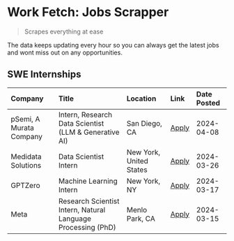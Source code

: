 # Work Fetch: Jobs Scrapper
> Scrapes everything at ease

The data keeps updating every hour so you can always get the latest jobs and wont miss out on any opportunities.

## SWE Internships
<!--START_SECTION:workfetch-->
| Company                 | Title                                                        | Location                | Link                                                                                                                                                                                                                                                                         | Date Posted   |
|:------------------------|:-------------------------------------------------------------|:------------------------|:-----------------------------------------------------------------------------------------------------------------------------------------------------------------------------------------------------------------------------------------------------------------------------|:--------------|
| pSemi, A Murata Company | Intern, Research Data Scientist (LLM & Generative AI)        | San Diego, CA           | [Apply](https://www.linkedin.com/jobs/view/intern-research-data-scientist-llm-generative-ai-at-psemi-a-murata-company-3887074168?position=3&pageNum=0&refId=bPDvt9qSAmPl3My8Jitd%2Fg%3D%3D&trackingId=U4TLBhOHJx5S3Be4bE1FOw%3D%3D&trk=public_jobs_jserp-result_search-card) | 2024-04-08    |
| Medidata Solutions      | Data Scientist Intern                                        | New York, United States | [Apply](https://www.linkedin.com/jobs/view/data-scientist-intern-at-medidata-solutions-3810253704?position=9&pageNum=0&refId=bPDvt9qSAmPl3My8Jitd%2Fg%3D%3D&trackingId=4jsL8mhkUOF6LOjHXh%2Bq9w%3D%3D&trk=public_jobs_jserp-result_search-card)                              | 2024-03-26    |
| GPTZero                 | Machine Learning Intern                                      | New York, NY            | [Apply](https://www.linkedin.com/jobs/view/machine-learning-intern-at-gptzero-3860723963?position=8&pageNum=0&refId=bPDvt9qSAmPl3My8Jitd%2Fg%3D%3D&trackingId=%2FW49MCeJlsnx8ZX8eYTl3g%3D%3D&trk=public_jobs_jserp-result_search-card)                                       | 2024-03-17    |
| Meta                    | Research Scientist Intern, Natural Language Processing (PhD) | Menlo Park, CA          | [Apply](https://www.linkedin.com/jobs/view/research-scientist-intern-natural-language-processing-phd-at-meta-3858718375?position=6&pageNum=0&refId=bPDvt9qSAmPl3My8Jitd%2Fg%3D%3D&trackingId=JIf9URyJZ3fdkjhtFS%2FR5g%3D%3D&trk=public_jobs_jserp-result_search-card)        | 2024-03-15    |
<!--END_SECTION:workfetch-->
